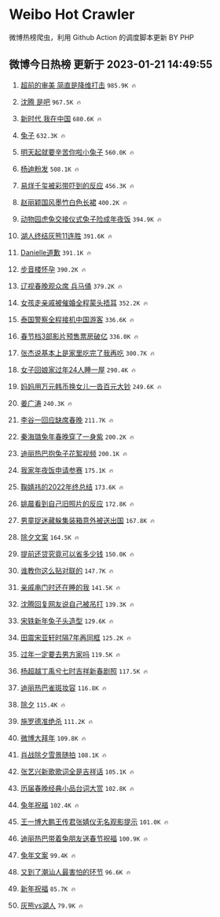 # Weibo Hot Crawler 



微博热榜爬虫，利用 Github Action 的调度脚本更新 BY PHP 


## 微博今日热榜 更新于 2023-01-21 14:49:55 
1. [超前的审美 简直是降维打击](https://s.weibo.com/weibo?q=%E8%B6%85%E5%89%8D%E7%9A%84%E5%AE%A1%E7%BE%8E%20%E7%AE%80%E7%9B%B4%E6%98%AF%E9%99%8D%E7%BB%B4%E6%89%93%E5%87%BB&t=31&band_rank=1&Refer=top) `985.9K 🔥` 

1. [沈腾 是吧](https://s.weibo.com/weibo?q=%E6%B2%88%E8%85%BE%20%E6%98%AF%E5%90%A7&t=31&band_rank=2&Refer=top) `967.5K 🔥` 

1. [新时代 我在中国](https://s.weibo.com/weibo?q=%23%E6%96%B0%E6%97%B6%E4%BB%A3%20%E6%88%91%E5%9C%A8%E4%B8%AD%E5%9B%BD%23&t=31&band_rank=3&Refer=top) `680.6K 🔥` 

1. [兔子](https://s.weibo.com/weibo?q=%E5%85%94%E5%AD%90&t=31&band_rank=4&Refer=top) `632.3K 🔥` 

1. [明天起就要辛苦你啦小兔子](https://s.weibo.com/weibo?q=%23%E6%98%8E%E5%A4%A9%E8%B5%B7%E5%B0%B1%E8%A6%81%E8%BE%9B%E8%8B%A6%E4%BD%A0%E5%95%A6%E5%B0%8F%E5%85%94%E5%AD%90%23&t=31&band_rank=5&Refer=top) `560.0K 🔥` 

1. [杨迪粉发](https://s.weibo.com/weibo?q=%23%E6%9D%A8%E8%BF%AA%E7%B2%89%E5%8F%91%23&t=31&band_rank=6&Refer=top) `508.1K 🔥` 

1. [易烊千玺被彩带吓到的反应](https://s.weibo.com/weibo?q=%23%E6%98%93%E7%83%8A%E5%8D%83%E7%8E%BA%E8%A2%AB%E5%BD%A9%E5%B8%A6%E5%90%93%E5%88%B0%E7%9A%84%E5%8F%8D%E5%BA%94%23&t=31&band_rank=7&Refer=top) `456.3K 🔥` 

1. [赵丽颖国风墨竹白色长裙](https://s.weibo.com/weibo?q=%23%E8%B5%B5%E4%B8%BD%E9%A2%96%E5%9B%BD%E9%A3%8E%E5%A2%A8%E7%AB%B9%E7%99%BD%E8%89%B2%E9%95%BF%E8%A3%99%23&t=31&band_rank=8&Refer=top) `400.2K 🔥` 

1. [动物园虎兔交接仪式兔子险成年夜饭](https://s.weibo.com/weibo?q=%23%E5%8A%A8%E7%89%A9%E5%9B%AD%E8%99%8E%E5%85%94%E4%BA%A4%E6%8E%A5%E4%BB%AA%E5%BC%8F%E5%85%94%E5%AD%90%E9%99%A9%E6%88%90%E5%B9%B4%E5%A4%9C%E9%A5%AD%23&t=31&band_rank=9&Refer=top) `394.9K 🔥` 

1. [湖人终结灰熊11连胜](https://s.weibo.com/weibo?q=%23%E6%B9%96%E4%BA%BA%E7%BB%88%E7%BB%93%E7%81%B0%E7%86%8A11%E8%BF%9E%E8%83%9C%23&t=31&band_rank=10&Refer=top) `391.6K 🔥` 

1. [Danielle道歉](https://s.weibo.com/weibo?q=%23Danielle%E9%81%93%E6%AD%89%23&t=31&band_rank=11&Refer=top) `391.1K 🔥` 

1. [步音楼怀孕](https://s.weibo.com/weibo?q=%23%E6%AD%A5%E9%9F%B3%E6%A5%BC%E6%80%80%E5%AD%95%23&t=31&band_rank=12&Refer=top) `390.2K 🔥` 

1. [辽视春晚观众席 兵马俑](https://s.weibo.com/weibo?q=%E8%BE%BD%E8%A7%86%E6%98%A5%E6%99%9A%E8%A7%82%E4%BC%97%E5%B8%AD%20%E5%85%B5%E9%A9%AC%E4%BF%91&t=31&band_rank=13&Refer=top) `379.2K 🔥` 

1. [女孩走亲戚被催婚全程蒙头捂耳](https://s.weibo.com/weibo?q=%23%E5%A5%B3%E5%AD%A9%E8%B5%B0%E4%BA%B2%E6%88%9A%E8%A2%AB%E5%82%AC%E5%A9%9A%E5%85%A8%E7%A8%8B%E8%92%99%E5%A4%B4%E6%8D%82%E8%80%B3%23&t=31&band_rank=14&Refer=top) `352.2K 🔥` 

1. [泰国警察全程接机中国游客](https://s.weibo.com/weibo?q=%23%E6%B3%B0%E5%9B%BD%E8%AD%A6%E5%AF%9F%E5%85%A8%E7%A8%8B%E6%8E%A5%E6%9C%BA%E4%B8%AD%E5%9B%BD%E6%B8%B8%E5%AE%A2%23&t=31&band_rank=15&Refer=top) `336.6K 🔥` 

1. [春节档3部影片预售票房破亿](https://s.weibo.com/weibo?q=%23%E6%98%A5%E8%8A%82%E6%A1%A33%E9%83%A8%E5%BD%B1%E7%89%87%E9%A2%84%E5%94%AE%E7%A5%A8%E6%88%BF%E7%A0%B4%E4%BA%BF%23&t=31&band_rank=16&Refer=top) `336.0K 🔥` 

1. [张杰说基本上是家里吃完了我再吃](https://s.weibo.com/weibo?q=%23%E5%BC%A0%E6%9D%B0%E8%AF%B4%E5%9F%BA%E6%9C%AC%E4%B8%8A%E6%98%AF%E5%AE%B6%E9%87%8C%E5%90%83%E5%AE%8C%E4%BA%86%E6%88%91%E5%86%8D%E5%90%83%23&t=31&band_rank=17&Refer=top) `300.7K 🔥` 

1. [女子回娘家过年24人睡一屋](https://s.weibo.com/weibo?q=%23%E5%A5%B3%E5%AD%90%E5%9B%9E%E5%A8%98%E5%AE%B6%E8%BF%87%E5%B9%B424%E4%BA%BA%E7%9D%A1%E4%B8%80%E5%B1%8B%23&t=31&band_rank=18&Refer=top) `290.4K 🔥` 

1. [妈妈用万元韩币换女儿一沓百元大钞](https://s.weibo.com/weibo?q=%23%E5%A6%88%E5%A6%88%E7%94%A8%E4%B8%87%E5%85%83%E9%9F%A9%E5%B8%81%E6%8D%A2%E5%A5%B3%E5%84%BF%E4%B8%80%E6%B2%93%E7%99%BE%E5%85%83%E5%A4%A7%E9%92%9E%23&t=31&band_rank=19&Refer=top) `249.6K 🔥` 

1. [姜广涛](https://s.weibo.com/weibo?q=%23%E5%A7%9C%E5%B9%BF%E6%B6%9B%23&t=31&band_rank=20&Refer=top) `240.3K 🔥` 

1. [李谷一回应缺席春晚](https://s.weibo.com/weibo?q=%23%E6%9D%8E%E8%B0%B7%E4%B8%80%E5%9B%9E%E5%BA%94%E7%BC%BA%E5%B8%AD%E6%98%A5%E6%99%9A%23&t=31&band_rank=21&Refer=top) `211.7K 🔥` 

1. [秦海璐兔年春晚穿了一身紫](https://s.weibo.com/weibo?q=%23%E7%A7%A6%E6%B5%B7%E7%92%90%E5%85%94%E5%B9%B4%E6%98%A5%E6%99%9A%E7%A9%BF%E4%BA%86%E4%B8%80%E8%BA%AB%E7%B4%AB%23&t=31&band_rank=22&Refer=top) `200.2K 🔥` 

1. [迪丽热巴抱兔子花絮视频](https://s.weibo.com/weibo?q=%23%E8%BF%AA%E4%B8%BD%E7%83%AD%E5%B7%B4%E6%8A%B1%E5%85%94%E5%AD%90%E8%8A%B1%E7%B5%AE%E8%A7%86%E9%A2%91%23&t=31&band_rank=23&Refer=top) `200.1K 🔥` 

1. [我家年夜饭申请参赛](https://s.weibo.com/weibo?q=%23%E6%88%91%E5%AE%B6%E5%B9%B4%E5%A4%9C%E9%A5%AD%E7%94%B3%E8%AF%B7%E5%8F%82%E8%B5%9B%23&t=31&band_rank=24&Refer=top) `175.1K 🔥` 

1. [鞠婧祎的2022年终总结](https://s.weibo.com/weibo?q=%23%E9%9E%A0%E5%A9%A7%E7%A5%8E%E7%9A%842022%E5%B9%B4%E7%BB%88%E6%80%BB%E7%BB%93%23&t=31&band_rank=25&Refer=top) `173.6K 🔥` 

1. [姚晨看到自己旧照片的反应](https://s.weibo.com/weibo?q=%23%E5%A7%9A%E6%99%A8%E7%9C%8B%E5%88%B0%E8%87%AA%E5%B7%B1%E6%97%A7%E7%85%A7%E7%89%87%E7%9A%84%E5%8F%8D%E5%BA%94%23&t=31&band_rank=26&Refer=top) `172.8K 🔥` 

1. [男童捉迷藏躲集装箱意外被送出国](https://s.weibo.com/weibo?q=%23%E7%94%B7%E7%AB%A5%E6%8D%89%E8%BF%B7%E8%97%8F%E8%BA%B2%E9%9B%86%E8%A3%85%E7%AE%B1%E6%84%8F%E5%A4%96%E8%A2%AB%E9%80%81%E5%87%BA%E5%9B%BD%23&t=31&band_rank=27&Refer=top) `167.8K 🔥` 

1. [除夕文案](https://s.weibo.com/weibo?q=%23%E9%99%A4%E5%A4%95%E6%96%87%E6%A1%88%23&t=31&band_rank=28&Refer=top) `164.5K 🔥` 

1. [提前还贷究竟可以省多少钱](https://s.weibo.com/weibo?q=%23%E6%8F%90%E5%89%8D%E8%BF%98%E8%B4%B7%E7%A9%B6%E7%AB%9F%E5%8F%AF%E4%BB%A5%E7%9C%81%E5%A4%9A%E5%B0%91%E9%92%B1%23&t=31&band_rank=29&Refer=top) `150.0K 🔥` 

1. [谁教你这么贴对联的](https://s.weibo.com/weibo?q=%23%E8%B0%81%E6%95%99%E4%BD%A0%E8%BF%99%E4%B9%88%E8%B4%B4%E5%AF%B9%E8%81%94%E7%9A%84%23&t=31&band_rank=30&Refer=top) `147.7K 🔥` 

1. [亲戚串门时还在睡的我](https://s.weibo.com/weibo?q=%23%E4%BA%B2%E6%88%9A%E4%B8%B2%E9%97%A8%E6%97%B6%E8%BF%98%E5%9C%A8%E7%9D%A1%E7%9A%84%E6%88%91%23&t=31&band_rank=31&Refer=top) `141.5K 🔥` 

1. [沈腾回复网友说自己被吊打](https://s.weibo.com/weibo?q=%E6%B2%88%E8%85%BE%E5%9B%9E%E5%A4%8D%E7%BD%91%E5%8F%8B%E8%AF%B4%E8%87%AA%E5%B7%B1%E8%A2%AB%E5%90%8A%E6%89%93&t=31&band_rank=32&Refer=top) `139.3K 🔥` 

1. [宋轶新年兔子头造型](https://s.weibo.com/weibo?q=%23%E5%AE%8B%E8%BD%B6%E6%96%B0%E5%B9%B4%E5%85%94%E5%AD%90%E5%A4%B4%E9%80%A0%E5%9E%8B%23&t=31&band_rank=33&Refer=top) `129.6K 🔥` 

1. [田震宋亚轩时隔7年再同框](https://s.weibo.com/weibo?q=%23%E7%94%B0%E9%9C%87%E5%AE%8B%E4%BA%9A%E8%BD%A9%E6%97%B6%E9%9A%947%E5%B9%B4%E5%86%8D%E5%90%8C%E6%A1%86%23&t=31&band_rank=34&Refer=top) `125.2K 🔥` 

1. [过年一定要去男方家吗](https://s.weibo.com/weibo?q=%23%E8%BF%87%E5%B9%B4%E4%B8%80%E5%AE%9A%E8%A6%81%E5%8E%BB%E7%94%B7%E6%96%B9%E5%AE%B6%E5%90%97%23&t=31&band_rank=35&Refer=top) `119.5K 🔥` 

1. [杨超越丁禹兮七时吉祥新春剧照](https://s.weibo.com/weibo?q=%23%E6%9D%A8%E8%B6%85%E8%B6%8A%E4%B8%81%E7%A6%B9%E5%85%AE%E4%B8%83%E6%97%B6%E5%90%89%E7%A5%A5%E6%96%B0%E6%98%A5%E5%89%A7%E7%85%A7%23&t=31&band_rank=36&Refer=top) `117.5K 🔥` 

1. [迪丽热巴雀斑妆容](https://s.weibo.com/weibo?q=%23%E8%BF%AA%E4%B8%BD%E7%83%AD%E5%B7%B4%E9%9B%80%E6%96%91%E5%A6%86%E5%AE%B9%23&t=31&band_rank=37&Refer=top) `116.8K 🔥` 

1. [除夕](https://s.weibo.com/weibo?q=%23%E9%99%A4%E5%A4%95%23&t=31&band_rank=38&Refer=top) `115.4K 🔥` 

1. [施罗德准绝杀](https://s.weibo.com/weibo?q=%23%E6%96%BD%E7%BD%97%E5%BE%B7%E5%87%86%E7%BB%9D%E6%9D%80%23&t=31&band_rank=39&Refer=top) `111.2K 🔥` 

1. [微博大拜年](https://s.weibo.com/weibo?q=%23%E5%BE%AE%E5%8D%9A%E5%A4%A7%E6%8B%9C%E5%B9%B4%23&t=31&band_rank=40&Refer=top) `109.8K 🔥` 

1. [肖战除夕雪景随拍](https://s.weibo.com/weibo?q=%23%E8%82%96%E6%88%98%E9%99%A4%E5%A4%95%E9%9B%AA%E6%99%AF%E9%9A%8F%E6%8B%8D%23&t=31&band_rank=41&Refer=top) `108.1K 🔥` 

1. [张艺兴新歌歌词全是吉祥话](https://s.weibo.com/weibo?q=%23%E5%BC%A0%E8%89%BA%E5%85%B4%E6%96%B0%E6%AD%8C%E6%AD%8C%E8%AF%8D%E5%85%A8%E6%98%AF%E5%90%89%E7%A5%A5%E8%AF%9D%23&t=31&band_rank=42&Refer=top) `105.1K 🔥` 

1. [历届春晚经典小品台词大赏](https://s.weibo.com/weibo?q=%23%E5%8E%86%E5%B1%8A%E6%98%A5%E6%99%9A%E7%BB%8F%E5%85%B8%E5%B0%8F%E5%93%81%E5%8F%B0%E8%AF%8D%E5%A4%A7%E8%B5%8F%23&t=31&band_rank=43&Refer=top) `102.8K 🔥` 

1. [兔年祝福](https://s.weibo.com/weibo?q=%23%E5%85%94%E5%B9%B4%E7%A5%9D%E7%A6%8F%23&t=31&band_rank=44&Refer=top) `102.4K 🔥` 

1. [王一博大鹏王传君张婧仪无名观影提示](https://s.weibo.com/weibo?q=%23%E7%8E%8B%E4%B8%80%E5%8D%9A%E5%A4%A7%E9%B9%8F%E7%8E%8B%E4%BC%A0%E5%90%9B%E5%BC%A0%E5%A9%A7%E4%BB%AA%E6%97%A0%E5%90%8D%E8%A7%82%E5%BD%B1%E6%8F%90%E7%A4%BA%23&t=31&band_rank=45&Refer=top) `101.0K 🔥` 

1. [迪丽热巴带着兔朋友送春节祝福](https://s.weibo.com/weibo?q=%23%E8%BF%AA%E4%B8%BD%E7%83%AD%E5%B7%B4%E5%B8%A6%E7%9D%80%E5%85%94%E6%9C%8B%E5%8F%8B%E9%80%81%E6%98%A5%E8%8A%82%E7%A5%9D%E7%A6%8F%23&t=31&band_rank=46&Refer=top) `100.9K 🔥` 

1. [兔年文案](https://s.weibo.com/weibo?q=%23%E5%85%94%E5%B9%B4%E6%96%87%E6%A1%88%23&t=31&band_rank=47&Refer=top) `99.4K 🔥` 

1. [又到了潮汕人最害怕的环节](https://s.weibo.com/weibo?q=%23%E5%8F%88%E5%88%B0%E4%BA%86%E6%BD%AE%E6%B1%95%E4%BA%BA%E6%9C%80%E5%AE%B3%E6%80%95%E7%9A%84%E7%8E%AF%E8%8A%82%23&t=31&band_rank=48&Refer=top) `96.6K 🔥` 

1. [新年祝福](https://s.weibo.com/weibo?q=%E6%96%B0%E5%B9%B4%E7%A5%9D%E7%A6%8F&t=31&band_rank=49&Refer=top) `85.7K 🔥` 

1. [灰熊vs湖人](https://s.weibo.com/weibo?q=%23%E7%81%B0%E7%86%8Avs%E6%B9%96%E4%BA%BA%23&t=31&band_rank=50&Refer=top) `79.9K 🔥` 

